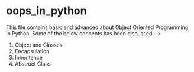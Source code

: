 # oops_in_python
This file contains basic and advanced about Object Oriented Programming in Python.
Some of the below concepts has been discussed --> 
  1) Object and Classes
  2) Encapsulation
  3) Inheritence
  4) Abstruct Class
